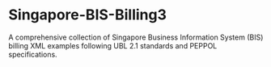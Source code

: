 # Singapore-BIS-Billing3
A comprehensive collection of Singapore Business Information System (BIS) billing XML examples following UBL 2.1 standards and PEPPOL specifications.
